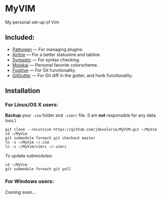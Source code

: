 MyVIM
=====
My personal set-up of Vim

Included:
---------
* [Pathogen](https://github.com/tpope/vim-pathogen) — For managing plugins.
* [Airline](https://github.com/bling/vim-airline) — For a better statusline and tabline.
* [Syntastic](https://github.com/scrooloose/syntastic) — For syntax checking.
* [Molokai](https://github.com/tomasr/molokai) — Personal favorite colorscheme.
* [Fugitive](https://github.com/tpope/vim-fugitive) — For Git functionality.
* [GitGutter](https://github.com/airblade/vim-gitgutter) — For Git diff in the gutter, and hunk functionality.

Installation
------------
### For Linux/OS X users:
**Backup** your `.vim` folder and `.vimrc` file. (I am **not** responsible for any data loss.)
```
git clone --recursive https://github.com/jdevalerie/MyVIM.git ~/MyVim
cd ~/MyVim
git submodule foreach git checkout master
ln -s ~/MyVim ~/.vim
ln -s ~/MyVim/vimrc ~/.vimrc
```
To update submodules:
```
cd ~/MyVim
git submodule foreach git pull
```

### For Windows users:
Coming soon...
